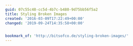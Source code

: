 ```yaml
---
guid: 07c55c48-cc5d-4b7c-b480-9d75bb56f5a2
title: Styling Broken Images
created: '2016-03-09T17:22:49+00:00'
changed: '2019-09-24T14:35:58+00:00'


bookmark_of: 'http://bitsofco.de/styling-broken-images/'
---
```




